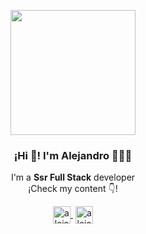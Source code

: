 <p align="center" width="300">
   <img align="center" width="200" src="" />
   <h3 align="center">¡Hi 👋! I'm Alejandro 👨🏻‍💻</h3>
</p>
<p align="center">I'm a <strong>Ssr Full Stack</strong> developer<br />¡Check my content 👇!</p>
  <p align="center">
    <a href="https://www.linkedin.com/in/alejandro-chasampi-168a0822b/" target="blank" style='margin-right:4px'>
      <img align="center" src="https://cdn.jsdelivr.net/npm/simple-icons@3.0.1/icons/linkedin.svg" alt="alejandro" height="28px" width="28px" />
    </a>
    <a href="https://www.instagram.com/alejandrochasampi/" target="blank">
      <img align="center" src="https://cdn.jsdelivr.net/npm/simple-icons@3.0.1/icons/instagram.svg" alt="alejandro" height="28px" width="28px" />
    </a>
</p>